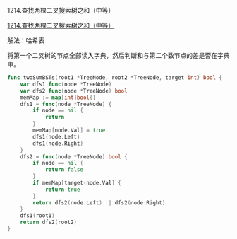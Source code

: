 1214.查找两棵二叉搜索树之和（中等）

[1214.查找两棵二叉搜索树之和（中等）](https://leetcode.cn/problems/two-sum-bsts/)



解法：哈希表



将第一个二叉树的节点全部读入字典，然后判断和与第二个数节点的差是否在字典中。



```go
func twoSumBSTs(root1 *TreeNode, root2 *TreeNode, target int) bool {
	var dfs1 func(node *TreeNode)
	var dfs2 func(node *TreeNode) bool
	memMap := map[int]bool{}
	dfs1 = func(node *TreeNode) {
		if node == nil {
			return
		}
		memMap[node.Val] = true
		dfs1(node.Left)
		dfs1(node.Right)
	}
	dfs2 = func(node *TreeNode) bool {
		if node == nil {
			return false
		}
		if memMap[target-node.Val] {
			return true
		}
		return dfs2(node.Left) || dfs2(node.Right)
	}
	dfs1(root1)
	return dfs2(root2)
}

```


